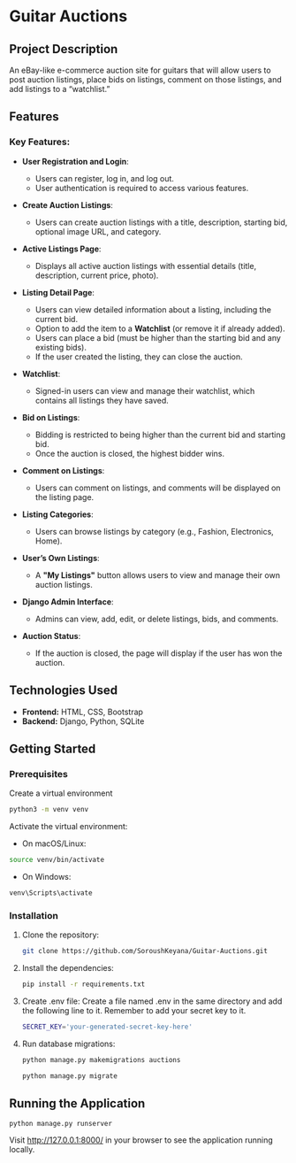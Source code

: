 # Guitar Auctions

## Project Description

An eBay-like e-commerce auction site for guitars that will allow users to post auction listings, place bids on listings, comment on those listings, and add listings to a “watchlist.”

## Features

### Key Features:

- **User Registration and Login**:
  - Users can register, log in, and log out.
  - User authentication is required to access various features.

- **Create Auction Listings**:
  - Users can create auction listings with a title, description, starting bid, optional image URL, and category.

- **Active Listings Page**:
  - Displays all active auction listings with essential details (title, description, current price, photo).

- **Listing Detail Page**:
  - Users can view detailed information about a listing, including the current bid.
  - Option to add the item to a **Watchlist** (or remove it if already added).
  - Users can place a bid (must be higher than the starting bid and any existing bids).
  - If the user created the listing, they can close the auction.

- **Watchlist**:
  - Signed-in users can view and manage their watchlist, which contains all listings they have saved.

- **Bid on Listings**:
  - Bidding is restricted to being higher than the current bid and starting bid.
  - Once the auction is closed, the highest bidder wins.

- **Comment on Listings**:
  - Users can comment on listings, and comments will be displayed on the listing page.

- **Listing Categories**:
  - Users can browse listings by category (e.g., Fashion, Electronics, Home).

- **User’s Own Listings**:
  - A **"My Listings"** button allows users to view and manage their own auction listings.

- **Django Admin Interface**:
  - Admins can view, add, edit, or delete listings, bids, and comments.

- **Auction Status**:
  - If the auction is closed, the page will display if the user has won the auction.


## Technologies Used

- **Frontend:** HTML, CSS, Bootstrap
- **Backend:** Django, Python, SQLite

## Getting Started

### Prerequisites

Create a virtual environment

```bash
python3 -m venv venv
```
Activate the virtual environment:

- On macOS/Linux:

```bash
source venv/bin/activate
```

- On Windows:

```bash
venv\Scripts\activate
```

### Installation

1. Clone the repository:

   ```bash
   git clone https://github.com/SoroushKeyana/Guitar-Auctions.git
   ```

3. Install the dependencies:


    ```bash
    pip install -r requirements.txt
    ```

4. Create .env file: Create a file named .env in the same directory and add the following line to it. Remember to add your secret key to it.

    ```bash
    SECRET_KEY='your-generated-secret-key-here'
    ```

5. Run database migrations:

    ```bash 
    python manage.py makemigrations auctions
    ```

    ```bash
    python manage.py migrate
    ```

## Running the Application
    
    python manage.py runserver

Visit http://127.0.0.1:8000/ in your browser to see the application running locally.

